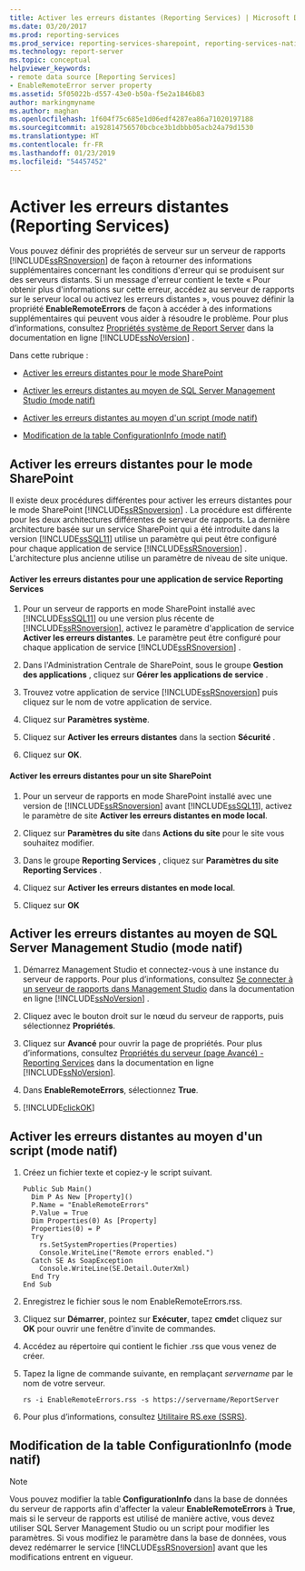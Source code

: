 ```yaml
---
title: Activer les erreurs distantes (Reporting Services) | Microsoft Docs
ms.date: 03/20/2017
ms.prod: reporting-services
ms.prod_service: reporting-services-sharepoint, reporting-services-native
ms.technology: report-server
ms.topic: conceptual
helpviewer_keywords:
- remote data source [Reporting Services]
- EnableRemoteError server property
ms.assetid: 5f05022b-d557-43e0-b50a-f5e2a1846b83
author: markingmyname
ms.author: maghan
ms.openlocfilehash: 1f604f75c685e1d06edf4287ea86a71020197188
ms.sourcegitcommit: a192814756570bcbce3b1dbbb05acb24a79d1530
ms.translationtype: HT
ms.contentlocale: fr-FR
ms.lasthandoff: 01/23/2019
ms.locfileid: "54457452"
---
```

# <a name="enable-remote-errors-reporting-services"></a>Activer les erreurs distantes (Reporting Services)
  Vous pouvez définir des propriétés de serveur sur un serveur de rapports [!INCLUDE[ssRSnoversion](../../includes/ssrsnoversion-md.md)] de façon à retourner des informations supplémentaires concernant les conditions d'erreur qui se produisent sur des serveurs distants. Si un message d'erreur contient le texte « Pour obtenir plus d'informations sur cette erreur, accédez au serveur de rapports sur le serveur local ou activez les erreurs distantes », vous pouvez définir la propriété **EnableRemoteErrors** de façon à accéder à des informations supplémentaires qui peuvent vous aider à résoudre le problème. Pour plus d’informations, consultez [Propriétés système de Report Server](../../reporting-services/report-server-web-service/net-framework/reporting-services-properties-report-server-system-properties.md) dans la documentation en ligne [!INCLUDE[ssNoVersion](../../includes/ssnoversion-md.md)] .  
  
 Dans cette rubrique :  
  
-   [Activer les erreurs distantes pour le mode SharePoint](#bkmk_sharepoint)  
  
-   [Activer les erreurs distantes au moyen de SQL Server Management Studio (mode natif)](#bkmk_mgtStudio)  
  
-   [Activer les erreurs distantes au moyen d'un script (mode natif)](#bkmk_script)  
  
-   [Modification de la table ConfigurationInfo (mode natif)](#bkmk_ConfigurationInfo)  
  
##  <a name="bkmk_sharepoint"></a> Activer les erreurs distantes pour le mode SharePoint  
 Il existe deux procédures différentes pour activer les erreurs distantes pour le mode SharePoint [!INCLUDE[ssRSnoversion](../../includes/ssrsnoversion-md.md)] . La procédure est différente pour les deux architectures différentes de serveur de rapports. La dernière architecture basée sur un service SharePoint qui a été introduite dans la version [!INCLUDE[ssSQL11](../../includes/sssql11-md.md)] utilise un paramètre qui peut être configuré pour chaque application de service [!INCLUDE[ssRSnoversion](../../includes/ssrsnoversion-md.md)] . L'architecture plus ancienne utilise un paramètre de niveau de site unique.  
  
#### <a name="enable-remote-errors-for-a-reporting-services-service-application"></a>Activer les erreurs distantes pour une application de service Reporting Services  
  
1.  Pour un serveur de rapports en mode SharePoint installé avec [!INCLUDE[ssSQL11](../../includes/sssql11-md.md)] ou une version plus récente de [!INCLUDE[ssRSnoversion](../../includes/ssrsnoversion-md.md)], activez le paramètre d'application de service **Activer les erreurs distantes**. Le paramètre peut être configuré pour chaque application de service [!INCLUDE[ssRSnoversion](../../includes/ssrsnoversion-md.md)] .  
  
2.  Dans l'Administration Centrale de SharePoint, sous le groupe **Gestion des applications** , cliquez sur **Gérer les applications de service** .  
  
3.  Trouvez votre application de service [!INCLUDE[ssRSnoversion](../../includes/ssrsnoversion-md.md)] puis cliquez sur le nom de votre application de service.  
  
4.  Cliquez sur **Paramètres système**.  
  
5.  Cliquez sur **Activer les erreurs distantes** dans la section **Sécurité** .  
  
6.  Cliquez sur **OK**.  
  
#### <a name="enable-remote-errors-for-a-sharepoint-site"></a>Activer les erreurs distantes pour un site SharePoint  
  
1.  Pour un serveur de rapports en mode SharePoint installé avec une version de [!INCLUDE[ssRSnoversion](../../includes/ssrsnoversion-md.md)] avant [!INCLUDE[ssSQL11](../../includes/sssql11-md.md)], activez le paramètre de site **Activer les erreurs distantes en mode local**.  
  
2.  Cliquez sur **Paramètres du site** dans **Actions du site** pour le site vous souhaitez modifier.  
  
3.  Dans le groupe **Reporting Services** , cliquez sur **Paramètres du site Reporting Services** .  
  
4.  Cliquez sur **Activer les erreurs distantes en mode local**.  
  
5.  Cliquez sur **OK**  
  
##  <a name="bkmk_mgtStudio"></a> Activer les erreurs distantes au moyen de SQL Server Management Studio (mode natif)  
  
1.  Démarrez Management Studio et connectez-vous à une instance du serveur de rapports. Pour plus d’informations, consultez [Se connecter à un serveur de rapports dans Management Studio](../../reporting-services/tools/connect-to-a-report-server-in-management-studio.md) dans la documentation en ligne [!INCLUDE[ssNoVersion](../../includes/ssnoversion-md.md)] .  
  
2.  Cliquez avec le bouton droit sur le nœud du serveur de rapports, puis sélectionnez **Propriétés**.  
  
3.  Cliquez sur **Avancé** pour ouvrir la page de propriétés. Pour plus d’informations, consultez [Propriétés du serveur &#40;page Avancé&#41; - Reporting Services](../../reporting-services/tools/server-properties-advanced-page-reporting-services.md) dans la documentation en ligne [!INCLUDE[ssNoVersion](../../includes/ssnoversion-md.md)].  
  
4.  Dans **EnableRemoteErrors**, sélectionnez **True**.  
  
5.  [!INCLUDE[clickOK](../../includes/clickok-md.md)]  
  
##  <a name="bkmk_script"></a> Activer les erreurs distantes au moyen d'un script (mode natif)  
  
1.  Créez un fichier texte et copiez-y le script suivant.  
  
    ```  
    Public Sub Main()  
      Dim P As New [Property]()  
      P.Name = "EnableRemoteErrors"  
      P.Value = True  
      Dim Properties(0) As [Property]  
      Properties(0) = P  
      Try  
        rs.SetSystemProperties(Properties)  
        Console.WriteLine("Remote errors enabled.")  
      Catch SE As SoapException  
        Console.WriteLine(SE.Detail.OuterXml)  
      End Try  
    End Sub  
    ```  
  
2.  Enregistrez le fichier sous le nom EnableRemoteErrors.rss.  
  
3.  Cliquez sur **Démarrer**, pointez sur **Exécuter**, tapez **cmd**et cliquez sur **OK** pour ouvrir une fenêtre d'invite de commandes.  
  
4.  Accédez au répertoire qui contient le fichier .rss que vous venez de créer.  
  
5.  Tapez la ligne de commande suivante, en remplaçant *servername* par le nom de votre serveur.  
  
    ```  
    rs -i EnableRemoteErrors.rss -s https://servername/ReportServer  
    ```  
  
6.  Pour plus d’informations, consultez [Utilitaire RS.exe &#40;SSRS&#41;](../../reporting-services/tools/rs-exe-utility-ssrs.md).  
  
##  <a name="bkmk_ConfigurationInfo"></a> Modification de la table ConfigurationInfo (mode natif)  
  
> [!NOTE]  
>  Vous pouvez modifier la table **ConfigurationInfo** dans la base de données du serveur de rapports afin d'affecter la valeur **EnableRemoteErrors** à **True**, mais si le serveur de rapports est utilisé de manière active, vous devez utiliser SQL Server Management Studio ou un script pour modifier les paramètres. Si vous modifiez le paramètre dans la base de données, vous devez redémarrer le service [!INCLUDE[ssRSnoversion](../../includes/ssrsnoversion-md.md)] avant que les modifications entrent en vigueur.  
  
  
